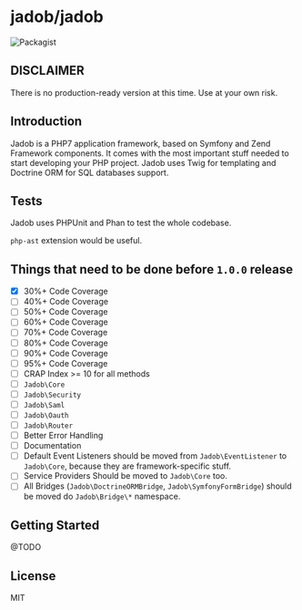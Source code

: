 # jadob/jadob

![Packagist](https://img.shields.io/packagist/l/jadob/jadob.svg)

## DISCLAIMER

There is no production-ready version at this time. Use at your own risk.

## Introduction

Jadob is a PHP7 application framework, based on Symfony and Zend Framework components. It comes with the most important
stuff needed to start developing your PHP project.
Jadob uses Twig for templating and Doctrine ORM for SQL databases support.

## Tests

Jadob uses PHPUnit and Phan to test the whole codebase. 

``php-ast`` extension would be useful. 

## Things that need to be done before `1.0.0` release
* [x]  30%+ Code Coverage
* [ ]  40%+ Code Coverage
* [ ]  50%+ Code Coverage
* [ ]  60%+ Code Coverage
* [ ]  70%+ Code Coverage
* [ ]  80%+ Code Coverage
* [ ]  90%+ Code Coverage
* [ ]  95%+ Code Coverage
* [ ]  CRAP Index >= 10 for all methods
* [ ] `Jadob\Core`
* [ ] `Jadob\Security`
* [ ] `Jadob\Saml`
* [ ] `Jadob\Oauth`
* [ ] `Jadob\Router`
* [ ] Better Error Handling
* [ ] Documentation
* [ ] Default Event Listeners should be moved from `Jadob\EventListener` to `Jadob\Core`, because they are framework-specific stuff.
* [ ] Service Providers Should be moved to `Jadob\Core` too.
* [ ] All Bridges (`Jadob\DoctrineORMBridge`, `Jadob\SymfonyFormBridge`) should be moved do `Jadob\Bridge\*` namespace.

## Getting Started

@TODO

## License 

MIT


